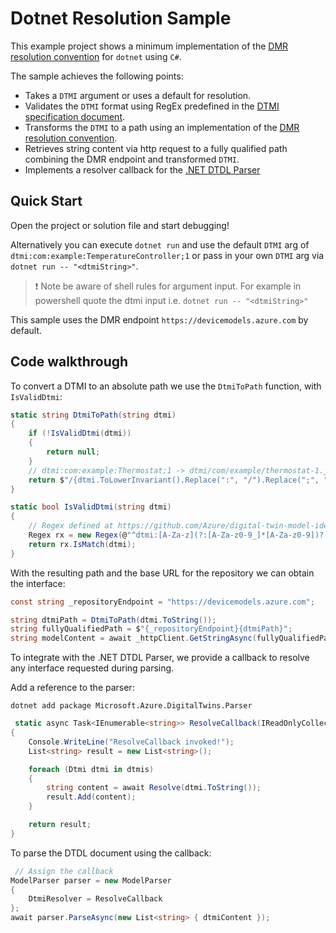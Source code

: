# Dotnet Resolution Sample

This example project shows a minimum implementation of the [DMR resolution convention](https://github.com/Azure/device-models-tools/wiki/Resolution-Convention) for `dotnet` using `C#`.

The sample achieves the following points:

- Takes a `DTMI` argument or uses a default for resolution.
- Validates the `DTMI` format using RegEx predefined in the [DTMI specification document](https://github.com/Azure/digital-twin-model-identifier#validation-regular-expressions).
- Transforms the `DTMI` to a path using an implementation of the [DMR resolution convention](https://github.com/Azure/device-models-tools/wiki/Resolution-Convention).
- Retrieves string content via http request to a fully qualified path combining the DMR endpoint and transformed `DTMI`.
- Implements a resolver callback for the  [.NET DTDL Parser](https://www.nuget.org/packages/Microsoft.Azure.DigitalTwins.Parser)

## Quick Start

Open the project or solution file and start debugging!

Alternatively you can execute `dotnet run` and use the default `DTMI` arg of `dtmi:com:example:TemperatureController;1` or pass in your own `DTMI` arg via `dotnet run -- "<dtmiString>"`.

> :exclamation: Note be aware of shell rules for argument input. For example in powershell quote the dtmi input i.e. `dotnet run -- "<dtmiString>"`

This sample uses the DMR endpoint `https://devicemodels.azure.com` by default.

## Code walkthrough

To convert a DTMI to an absolute path we use the `DtmiToPath` function, with `IsValidDtmi`:

```cs
static string DtmiToPath(string dtmi)
{
    if (!IsValidDtmi(dtmi))
    {
        return null;
    }
    // dtmi:com:example:Thermostat;1 -> dtmi/com/example/thermostat-1.json
    return $"/{dtmi.ToLowerInvariant().Replace(":", "/").Replace(";", "-")}.json";
}

static bool IsValidDtmi(string dtmi)
{
    // Regex defined at https://github.com/Azure/digital-twin-model-identifier#validation-regular-expressions
    Regex rx = new Regex(@"^dtmi:[A-Za-z](?:[A-Za-z0-9_]*[A-Za-z0-9])?(?::[A-Za-z](?:[A-Za-z0-9_]*[A-Za-z0-9])?)*;[1-9][0-9]{0,8}$");
    return rx.IsMatch(dtmi);
}
```

With the resulting path and the base URL for the repository we can obtain the interface:

```cs
const string _repositoryEndpoint = "https://devicemodels.azure.com";

string dtmiPath = DtmiToPath(dtmi.ToString());
string fullyQualifiedPath = $"{_repositoryEndpoint}{dtmiPath}";
string modelContent = await _httpClient.GetStringAsync(fullyQualifiedPath);
```

To integrate with the .NET DTDL Parser, we provide a callback to resolve any interface requested during parsing.

Add a reference to the parser:

```dotnetcli
dotnet add package Microsoft.Azure.DigitalTwins.Parser
```

```cs
 static async Task<IEnumerable<string>> ResolveCallback(IReadOnlyCollection<Dtmi> dtmis)
{
    Console.WriteLine("ResolveCallback invoked!");
    List<string> result = new List<string>();

    foreach (Dtmi dtmi in dtmis)
    {
        string content = await Resolve(dtmi.ToString());
        result.Add(content);
    }

    return result;
}
```

To parse the DTDL document using the callback:

```cs
 // Assign the callback
ModelParser parser = new ModelParser
{
    DtmiResolver = ResolveCallback
};
await parser.ParseAsync(new List<string> { dtmiContent });
```

